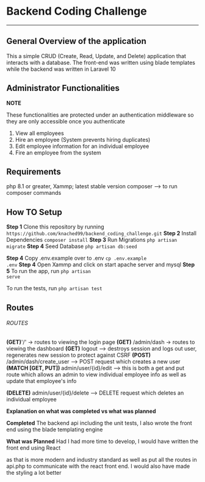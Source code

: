 <h1>Backend Coding Challenge</h1>
<hr/>

<h2>General Overview of the application</h2>
<p>This a simple CRUD (Create, Read, Update, and Delete) application that interacts with a database.
The front-end was written using blade templates while the backend was written in Laravel 10
</p>
<h2>Administrator Functionalities</h2>
<b>NOTE</b>
<p>These functionalities are protected under an authentication middleware so they are only accessible once you authenticate</p>
<ol>
<li>View all employees</li>
<li>Hire an employee (System prevents hiring duplicates)</li>
<li>Edit employee information for an individual employee</li>
<li>Fire an employee from the system </li>
</ol>
<h2>Requirements</h2>
php 8.1 or greater,
Xammp; latest stable version 
composer --> to run composer commands

<h2>How TO Setup</h2>
<p>
<b>Step 1</b>
Clone this repository by running
<code>https://github.com/knached99/backend_coding_challenge.git</code>
<b>Step 2</b>
Install Dependencies 
<code>composer install</code>
<b>Step 3</b>
Run Migrations 
<code>php artisan migrate</code>
<b>Step 4</b>
Seed Database 
<code>php artisan db:seed</code>

<b>Step 4</b>
Copy .env.example over to .env
<code>cp .env.example .env</code>
<b>Step 4</b>
Open Xammp and click on start apache server and mysql
<b>Step 5</b>
To run the app, run <code>php artisan serve</code>

To run the tests, run <code>php artisan test</code>

</p>
<h2>Routes</h2>
<h6>ROUTES</h6>
<b>(GET)</b>'/' -> routes to viewing the login page 
<b>(GET)</b> /admin/dash -> routes to viewing the dashboard
<b>(GET)</b> logout --> destroys session and logs out user, regenerates new session to protect against CSRF 
<b>(POST)</b> /admin/dash/create_user --> POST request which creates a new user 
<b>(MATCH [GET, PUT]) </b> admin/user/{id}/edit --> this is both a get and put route which 
allows an admin to view individual employee info as well as update that employee's info

<b>(DELETE)</b> admin/user/{id}/delete --> DELETE request which deletes an individual employee

<b>Explanation on what was completed vs what was planned</b>

<b>Completed</b>
The backend api including the unit tests,
I also wrote the front end using the blade templating engine

<b>What was Planned</b>
Had I had more time to develop, I would have written the front end using React

as that is more modern and industry standard as well as put all the routes in api.php to communicate with the react front end. I would also have made the styling a lot better
